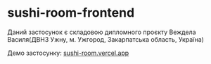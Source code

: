 # sushi-room-frontend

Даний застосунок є складовою дипломного проєкту Веждела Василя(ДВНЗ Ужну, м. Ужгород, Закарпатська область, Україна)

Демо застосунку: [sushi-room.vercel.app](https://sushi-room.vercel.app/)
